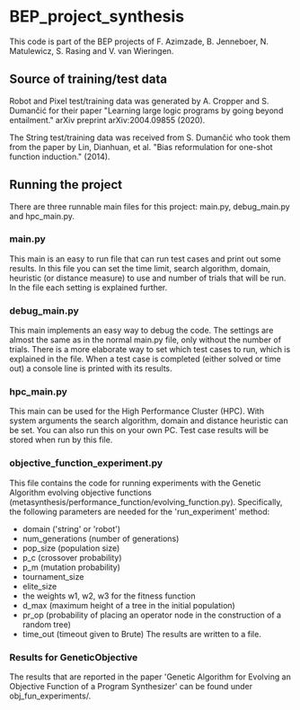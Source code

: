 # BEP_project_synthesis

This code is part of the BEP projects of F. Azimzade, B. Jenneboer, N. Matulewicz, S. Rasing and V. van Wieringen.

## Source of training/test data
Robot and Pixel test/training data was generated by A. Cropper and S. Dumančić for their paper "Learning large logic programs by going beyond entailment." arXiv preprint arXiv:2004.09855 (2020).

The String test/training data was received from S. Dumančić who took them from the paper by Lin, Dianhuan, et al. "Bias reformulation for one-shot function induction." (2014).

## Running the project

There are three runnable main files for this project: main.py, debug_main.py and hpc_main.py.

### main.py
This main is an easy to run file that can run test cases and print out some results. In this file you can set the time limit, search algorithm, domain, heuristic (or distance measure) to use and number of trials that will be run. In the file each setting is explained further.

### debug_main.py
This main implements an easy way to debug the code. The settings are almost the same as in the normal main.py file, only without the number of trials. There is a more elaborate way to set which test cases to run, which is explained in the file. When a test case is completed (either solved or time out) a console line is printed with its results.

### hpc_main.py
This main can be used for the High Performance Cluster (HPC). With system arguments the search algorithm, domain and distance heuristic can be set. You can also run this on your own PC. Test case results will be stored when run by this file.

### objective_function_experiment.py
This file contains the code for running experiments with the Genetic Algorithm evolving objective functions (metasynthesis/performance_function/evolving_function.py).
Specifically, the following parameters are needed for the 'run_experiment' method:
- domain ('string' or 'robot')
- num_generations (number of generations)
- pop_size (population size)
- p_c (crossover probability)
- p_m (mutation probability)
- tournament_size
- elite_size
- the weights w1, w2, w3 for the fitness function
- d_max (maximum height of a tree in the initial population)
- pr_op (probability of placing an operator node in the construction of a random tree)
- time_out (timeout given to Brute)
The results are written to a file.

### Results for GeneticObjective
The results that are reported in the paper 'Genetic Algorithm for Evolving an Objective Function of a Program Synthesizer' can be found under obj_fun_experiments/.
